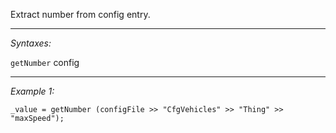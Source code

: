 Extract number from config entry.


---
*Syntaxes:*

`getNumber` config

---
*Example 1:*

```sqf
_value = getNumber (configFile >> "CfgVehicles" >> "Thing" >> "maxSpeed");
```